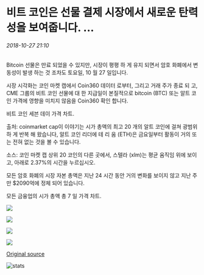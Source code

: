 # 비트 코인은 선물 결제 시장에서 새로운 탄력성을 보여줍니다. ...

###### 2018-10-27 21:10

Bitcoin 선물은 만료 되었을 수 있지만, 시장이 평평 하 게 유지 되면서 암호 화폐에서 변동성이 발생 하는 것 조차도 토요일, 10 월 27 일입니다.

시장 시각화는 코인 마켓 캡에서 Coin360 데이터 로부터, 그리고 거래 주가 종료 되 고, CME 그룹의 비트 코인 선물에 대 한 지급일이 본질적으로 bitcoin (BTC) 또는 알트 코인 가격에 영향을 미치지 않음을 Coin360 확인 합니다.

비트 코인 세븐 데이 가격 차트.

출처: coinmarket cap이 이야기는 시가 총액의 최고 20 개의 알트 코인에 걸쳐 광범위 하 게 반복 해 왔습니다, 알트 코인 리더에 테 리 움 (ETH)은 금요일부터 활동이 거의 또는 전혀 없는 것을 볼 수 있습니다.

소스: 코인 마켓 캡 상위 20 코인의 다른 곳에서, 스텔라 (xlm)는 평균 움직임 위에 보이고, 아래로 2.37%의 시간을 누르십시오.

모든 암호 화폐의 시장 자본 총액은 지난 24 시간 동안 거의 변화를 보이지 않고 지난 주만 $2090억에 정체 되어 있습니다.

모든 금융업의 시가 총액 총 7 일 가격 차트.

![](https://s3.cointelegraph.com/storage/uploads/view/da2356790932369cd3140f098374733f.png)

![](https://s3.cointelegraph.com/storage/uploads/view/6b56f58e1d658b3e30167b1275346a78.png)

![](https://s3.cointelegraph.com/storage/uploads/view/a5433b99f6ae8b7c2f1c45522bad0e73.png)

![](https://s3.cointelegraph.com/storage/uploads/view/d43df3526da6caf3647ce1752edf13b9.png)

[Original source](https://cointelegraph.com/news/bitcoin-shows-new-resilience-as-markets-shake-off-futures-settlement)

![stats](https://c.statcounter.com/11760860/0/a89fa40b/1/ "stats")